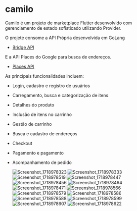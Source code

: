 # camilo

Camilo é um projeto de marketplace Flutter desenvolvido com gerenciamento de estado sofisticado utilizando Provider.

O projete consome a API Própria desenvolvida em GoLang

- [Bridge API](https://github.com/oginoino/bridge)

E a API Places do Google para busca de endereços.

- [Places API](https://developers.google.com/maps/documentation/places/web-service/query?hl=pt-br)


As principais funcionalidades incluem:

 - Login, cadastro e registro de usuários
 - Carregamento, busca e categorização de itens
 - Detalhes do produto
 - Inclusão de itens no carrinho
 - Gestão de carrinho
 - Busca e cadastro de endereços
 - Checkout
 - Pagamento e pagamento
 - Acompanhamento de pedido


   ![Screenshot_1718978323](https://github.com/oginoino/camilo/assets/146914636/cba32c6a-28d8-4653-88b0-a0c6844db634)
   ![Screenshot_1718978333](https://github.com/oginoino/camilo/assets/146914636/bcd26ab5-d3ad-43ac-942a-84f40a7b8ff5)
   ![Screenshot_1718978519](https://github.com/oginoino/camilo/assets/146914636/5e00c6c8-e256-4f64-89ae-f91b6d747c70)
   ![Screenshot_1718978447](https://github.com/oginoino/camilo/assets/146914636/917c801c-5b84-4b76-bd57-d427da5c65c8)
   ![Screenshot_1718978456](https://github.com/oginoino/camilo/assets/146914636/7a6c67a5-d4ed-4d9e-979b-a0d608ba9920)
   ![Screenshot_1718978464](https://github.com/oginoino/camilo/assets/146914636/b4eb87ed-092a-4af4-8cd1-4cc9c99af8b4)
   ![Screenshot_1718978471](https://github.com/oginoino/camilo/assets/146914636/2258c94a-2be0-47e5-a5b9-052a0288df30)
   ![Screenshot_1718978566](https://github.com/oginoino/camilo/assets/146914636/239aafad-8755-4f23-92ef-ab00a5a7d134)
   ![Screenshot_1718978579](https://github.com/oginoino/camilo/assets/146914636/2cc43da0-c93e-4210-8a25-aa247ca16002)
   ![Screenshot_1718978586](https://github.com/oginoino/camilo/assets/146914636/bd409f8a-de3c-49c1-b517-29a4bab9c047)
   ![Screenshot_1718978588](https://github.com/oginoino/camilo/assets/146914636/75ac1540-f47a-40f1-a111-6424592dec86)
   ![Screenshot_1718978599](https://github.com/oginoino/camilo/assets/146914636/d577bded-0e8c-461a-b33a-48df5bd9d654)
   ![Screenshot_1718978607](https://github.com/oginoino/camilo/assets/146914636/f5275509-e85d-4608-b8c8-b1ef13f3a24f)
   ![Screenshot_1718978622](https://github.com/oginoino/camilo/assets/146914636/8e614141-7db0-4944-aa44-2e1a1897fab2)


